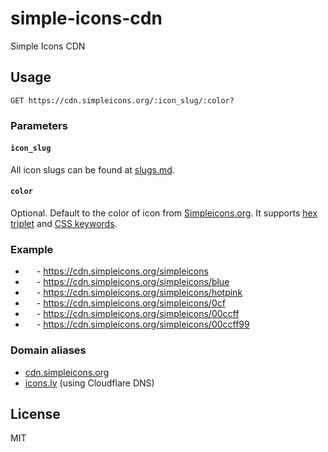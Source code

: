 # simple-icons-cdn

Simple Icons CDN

## Usage

```
GET https://cdn.simpleicons.org/:icon_slug/:color?
```

### Parameters

#### `icon_slug`

All icon slugs can be found at [slugs.md](https://github.com/simple-icons/simple-icons/blob/master/slugs.md).

#### `color`

Optional. Default to the color of icon from [Simpleicons.org](https://simpleicons.org). It supports [hex triplet](https://en.wikipedia.org/wiki/Web_colors#Hex_triplet) and [CSS keywords](https://www.w3.org/wiki/CSS/Properties/color/keywords).

### Example

- <picture><source media="(prefers-color-scheme: dark)" srcset="https://cdn.simpleicons.org/simpleicons/eee"><source media="(prefers-color-scheme: light)" srcset="https://cdn.simpleicons.org/simpleicons"><img height="14" src="https://cdn.simpleicons.org/simpleicons"/></picture> - https://cdn.simpleicons.org/simpleicons
- <img height="14" src="https://cdn.simpleicons.org/simpleicons/blue"/> - https://cdn.simpleicons.org/simpleicons/blue
- <img height="14" src="https://cdn.simpleicons.org/simpleicons/hotpink"/> - https://cdn.simpleicons.org/simpleicons/hotpink
- <img height="14" src="https://cdn.simpleicons.org/simpleicons/0cf"/> - https://cdn.simpleicons.org/simpleicons/0cf
- <img height="14" src="https://cdn.simpleicons.org/simpleicons/00ccff"/> - https://cdn.simpleicons.org/simpleicons/00ccff
- <img height="14" src="https://cdn.simpleicons.org/simpleicons/00ccff99"/> - https://cdn.simpleicons.org/simpleicons/00ccff99

### Domain aliases

- [cdn.simpleicons.org](https://cdn.simpleicons.org/simpleicons)
- [icons.ly](https://icons.ly/simpleicons) (using Cloudflare DNS)

## License

MIT
